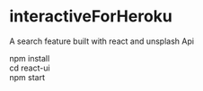 # interactiveForHeroku

A search feature built with react and unsplash Api <br>

npm install <br>
cd react-ui <br>
npm start <br>
